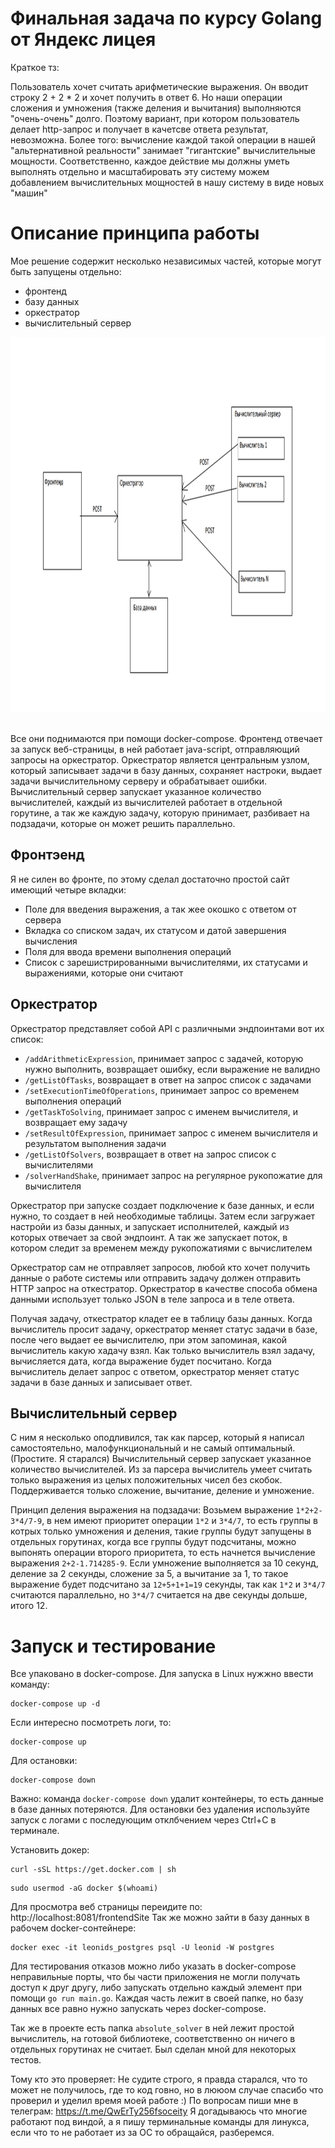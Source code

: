 # Финальная задача по курсу Golang от Яндекс лицея
Краткое тз:

Пользователь хочет считать арифметические выражения. Он вводит строку 2 + 2 * 2 и хочет получить в ответ 6. Но наши операции сложения и умножения (также деления и вычитания) выполняются "очень-очень" долго. Поэтому вариант, при котором пользователь делает http-запрос и получает в качетсве ответа результат, невозможна. Более того: вычисление каждой такой операции в нашей "альтернативной реальности" занимает "гигантские" вычислительные мощности. Соответственно, каждое действие мы должны уметь выполнять отдельно и масштабировать эту систему можем добавлением вычислительных мощностей в нашу систему в виде новых "машин"

# Описание принципа работы
Мое решение содержит несколько независимых частей, которые могут быть запущены отдельно: 
 - фронтенд
 - базу данных
 - оркестратор
 - вычислительный сервер

<div>
 <img src="https://github.com/Leonid-Sarmatov/golang-yandex-final-boss/blob/master/YandexGo.png" title="Go" alt="Go" width="850" height="600"/>&nbsp;
</div>

Все они поднимаются при помощи docker-compose. Фронтенд отвечает за запуск веб-страницы, в ней работает java-script, отправляющий запросы на оркестратор. Оркестратор является центральным узлом, который записывает задачи в базу данных, сохраняет настроки, выдает задачи вычислительному серверу и обрабатывает ошибки. Вычислительный сервер запускает указанное количество вычислителей, каждый из вычислителей работает в отдельной горутине, а так же каждую задачу, которую принимает, разбивает на подзадачи, которые он может решить параллельно.

## Фронтэенд
Я не силен во фронте, по этому сделал достаточно простой сайт имеющий четыре вкладки:
 - Поле для введения выражения, а так жее окошко с ответом от сервера
 - Вкладка со списком задач, их статусом и датой завершения вычисления
 - Поля для ввода времени выполнения операций
 - Список с зарешистрированными вычислителями, их статусами и выражениями, которые они считают

## Оркестратор
Оркестратор представляет собой API с различными эндпоинтами вот их список:
 - ```/addArithmeticExpression```, принимает запрос с задачей, которую нужно выполнить, возвращает ошибку, если выражение не валидно
 - ```/getListOfTasks```, возвращает в ответ на запрос список с задачами
 - ```/setExecutionTimeOfOperations```, принимает запрос со временем выполнения операций
 - ```/getTaskToSolving```, принимает запрос с именем вычислителя, и возвращает ему задачу
 - ```/setResultOfExpression```, принимает запрос с именем вычислителя и результатом выполнения задачи
 - ```/getListOfSolvers```, возвращает в ответ на запрос список с вычислителями
 - ```/solverHandShake```, принимает запрос на регулярное рукопожатие для вычислителя

Оркестратор при запуске создает подключение к базе данных, и если нужно, то создает в ней необходимые таблицы. Затем если загружает настройи из базы данных, и запускает исполнителей, каждый из которых отвечает за свой эндпоинт. А так же запускает поток, в котором следит за временем между рукопожатиями с вычислителем

Оркестратор сам не отправляет запросов, любой кто хочет получить данные о работе системы или отправить задачу должен отправить HTTP запрос на откестратор. Оркестратор в качестве способа обмена данными использует только JSON в теле запроса и в теле ответа. 

Получая задачу, откестратор кладет ее в таблицу базы данных. Когда вычислитель просит задачу, оркестратор меняет статус задачи в базе, после чего выдает ее вычислителю, при этом запоминая, какой вычислитель какую хадачу взял. Как только вычислитель взял задачу, вычисляется дата, когда выражение будет посчитано. Когда вычислитель делает запрос с ответом, оркестратор меняет статус задачи в базе данных и записывает ответ.

## Вычислительный сервер
С ним я несколько оподливился, так как парсер, который я написал самостоятельно, малофункциональный и не самый оптимальный. (Простите. Я старался)
Вычислительный сервер запускает указанное количество вычислителей. Из за парсера вычислитель умеет считать только выражения из целых положительных чисел без скобок. Поддерживается только сложение, вычитание, деление и умножение.

Принцип деления выражения на подзадачи: 
Возьмем выражение ```1*2+2-3*4/7-9```, в нем имеют приоритет операции ```1*2``` и ```3*4/7```, то есть группы в котрых только умножения и деления, такие группы будут запущены в отдельных горутинах, когда все группы будут подсчитаны, можно выпонять операции второго приоритета, то есть начнется вычисление выражения ```2+2-1.714285-9```. Если умножение выполняется за 10 секунд, деление за 2 секунды, сложение за 5, а вычитание за 1, то такое выражение будет подсчитано за ```12+5+1+1=19``` секунды,  так как ```1*2``` и ```3*4/7``` считаются параллельно, но ```3*4/7``` считается на две секунды дольше, итого 12.

# Запуск и тестирование
Все упаковано в docker-compose. Для запуска в Linux нужжно ввести команду:
```
docker-compose up -d
```
Если интересно посмотреть логи, то:
```
docker-compose up
```
Для остановки:
```
docker-compose down
```
Важно: команда ```docker-compose down``` удалит контейнеры, то есть данные в базе данных потеряются. Для остановки без удаления используйте запуск с логами с последующим отклбчением через Ctrl+C в терминале.

Установить докер:
```
curl -sSL https://get.docker.com | sh
```
```
sudo usermod -aG docker $(whoami)
```

Для просмотра веб страницы переидите по: http://localhost:8081/frontendSite
Так же можно зайти в базу данных в рабочем docker-сонтейнере:
```
docker exec -it leonids_postgres psql -U leonid -W postgres
```

Для тестирования отказов можно либо указать в docker-compose неправильные порты, что бы части приложения не могли получать доступ к друг другу, либо запускать отдельно каждый элемент при помощи ```go run main.go```. Каждая часть лежит в своей папке, но базу данных все равно нужно запускать через docker-compose.

Так же в проекте есть папка ```absolute_solver``` в ней лежит простой вычислитель, на готовой библиотеке, соответственно он ничего в отдельных горутинах не считает. Был сделан мной для некоторых тестов.

Тому кто это проверяет: 
Не судите строго, я правда старался, что то может не получилось, где то код говно, но в лююом случае спасибо что проверил и уделил время моей работе :)
По вопросам пиши мне в телеграм: https://t.me/QwErTy256fsoceity
Я догадываюсь что многие работают под виндой, а я пишу терминальные команды для линукса, если что то не работает из за ОС то обращайся, разберемся.
